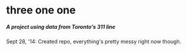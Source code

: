 three one one
===========================

##### A project using data from Toronto's 311 line


Sept 28, '14: Created repo, everything's pretty messy right now though. 

